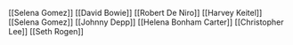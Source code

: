 [[Selena Gomez]]
[[David Bowie]]
[[Robert De Niro]]
[[Harvey Keitel]]
[[Selena Gomez]]
[[Johnny Depp]]
[[Helena Bonham Carter]]
[[Christopher Lee]]
[[Seth Rogen]]
